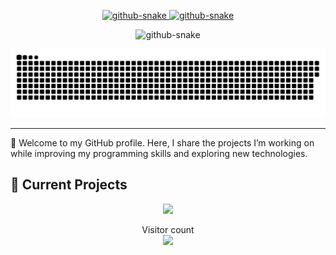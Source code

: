 <!--
  Github Stats & Most Used Languages
-->
<p align="center">
<a href="#">
  <!--
  <img height=200 align="center" src="https://my-stats-43gk.vercel.app/api?username=hamxy&show_icons=true&theme=swift&hide=contribs&rank_icon=github&include_all_commits=true&card_width=150" />
  -->

   <picture>
  <source media="(prefers-color-scheme: dark)" srcset="https://my-stats-43gk.vercel.app/api?username=hamxy&show_icons=true&theme=midnight-purple&hide=contribs&rank_icon=github&include_all_commits=true&card_width=150" />
  <source media="(prefers-color-scheme: light)" srcset="https://my-stats-43gk.vercel.app/api?username=hamxy&show_icons=true&theme=swift&hide=contribs&rank_icon=github&include_all_commits=true&card_width=150" />
  <img height=200 aligh="center" alt="github-snake" src="https://my-stats-43gk.vercel.app/api?username=hamxy&show_icons=true&theme=swift&hide=contribs&rank_icon=github&include_all_commits=true&card_width=150" />
  </picture>
</a>
<a href="#">
  <!--
  <img height=200 align="center" src="https://my-stats-43gk.vercel.app/api/top-langs/?username=hamxy&langs_count=8&layout=donut&theme=swift&card_width=150" />
  -->
  <picture>
  <source media="(prefers-color-scheme: dark)" srcset="https://my-stats-43gk.vercel.app/api/top-langs/?username=hamxy&langs_count=8&layout=donut&theme=midnight-purple&card_width=150" />
  <source media="(prefers-color-scheme: light)" srcset="https://my-stats-43gk.vercel.app/api/top-langs/?username=hamxy&langs_count=8&layout=donut&theme=swift&card_width=150" />
  <img height=200 alt="github-snake" src="https://my-stats-43gk.vercel.app/api/top-langs/?username=hamxy&langs_count=8&layout=donut&theme=swift&card_width=15" />
  </picture>
  
</a>
</p>
<!-- 
  Waka Time
-->
  <p align="center">

<picture>
  <source media="(prefers-color-scheme: dark)" srcset="https://github-readme-stats.vercel.app/api/wakatime?username=hamxy?theme=midnight-purple" />
  <source media="(prefers-color-scheme: light)" srcset="https://github-readme-stats.vercel.app/api/wakatime?username=hamxy&theme=swif" />
  <img alt="github-snake" src="https://github-readme-stats.vercel.app/api/wakatime?username=hamxy&theme=swif" />
</picture>
</p>

<!--
  Snake
-->
<picture>
  <source media="(prefers-color-scheme: dark)" srcset="github-snake-dark.svg" />
  <source media="(prefers-color-scheme: light)" srcset="github-snake.svg" />
  <img alt="github-snake" src="github-snake.svg" />
</picture>

<!--
<p align="center">
<a href=#><img src="github-user-contribution.svg"></a>
</p>
-->


---

👋 Welcome to my GitHub profile. Here, I share the projects I’m working on while improving my programming skills and exploring new technologies.

## 🎯 Current Projects

<p align="center">
  <a href="https://github.com/hamxy/linkcut">
    <img src="https://github-readme-stats.vercel.app/api/pin/?username=hamxy&repo=LinkCut&theme=swift">
  </a>
  </p>



<!--
  Visitor Count
-->
<p align="center">
  Visitor count<br>
  <img src="https://profile-counter.glitch.me/hamxy/count.svg" />
</p>




<!--
**hamxy/hamxy** is a ✨ _special_ ✨ repository because its `README.md` (this file) appears on your GitHub profile.

Here are some ideas to get you started:

- 🔭 I’m currently working on ...
- 🌱 I’m currently learning ...
- 👯 I’m looking to collaborate on ...
- 🤔 I’m looking for help with ...
- 💬 Ask me about ...
- 📫 How to reach me: ...
- 😄 Pronouns: ...
- ⚡ Fun fact: ...


<p align="center">
  <img src="https://github-readme-stats.vercel.app/api/wakatime?username=hamxy&theme=swift" />
</p>

-->
